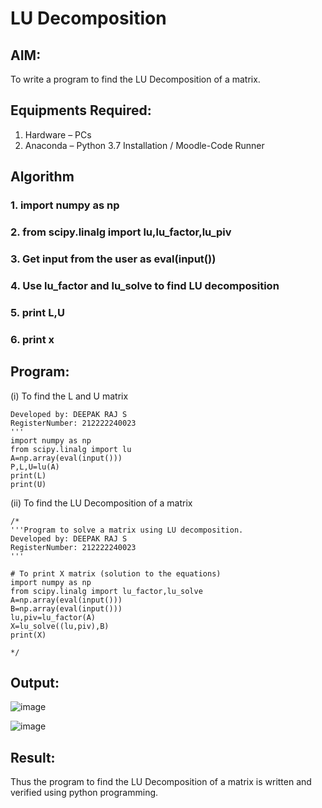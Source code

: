 # LU Decomposition 

## AIM:
To write a program to find the LU Decomposition of a matrix.

## Equipments Required:
1. Hardware – PCs
2. Anaconda – Python 3.7 Installation / Moodle-Code Runner

## Algorithm
### 1. import numpy as np
### 2. from scipy.linalg import lu,lu_factor,lu_piv
### 3. Get input from the user as eval(input())
### 4. Use lu_factor and lu_solve to find LU decomposition
### 5. print L,U
### 6. print x
## Program:
(i) To find the L and U matrix
```Program to find L and U matrix using LU decomposition.
Developed by: DEEPAK RAJ S
RegisterNumber: 212222240023
'''
import numpy as np
from scipy.linalg import lu
A=np.array(eval(input()))
P,L,U=lu(A)
print(L)
print(U)
```
(ii) To find the LU Decomposition of a matrix
```
/*
'''Program to solve a matrix using LU decomposition.
Developed by: DEEPAK RAJ S
RegisterNumber: 212222240023
'''

# To print X matrix (solution to the equations)
import numpy as np
from scipy.linalg import lu_factor,lu_solve
A=np.array(eval(input()))
B=np.array(eval(input()))
lu,piv=lu_factor(A)
X=lu_solve((lu,piv),B)
print(X)

*/
```

## Output:
![image](https://github.com/DEEPAK2200233/LU-Decomposition/assets/118707676/74927b5a-3118-405c-aded-cb039a87be81)

![image](https://github.com/DEEPAK2200233/LU-Decomposition/assets/118707676/a75d4175-54ed-477a-9cd3-b4cb7a42f85d)




## Result:
Thus the program to find the LU Decomposition of a matrix is written and verified using python programming.


